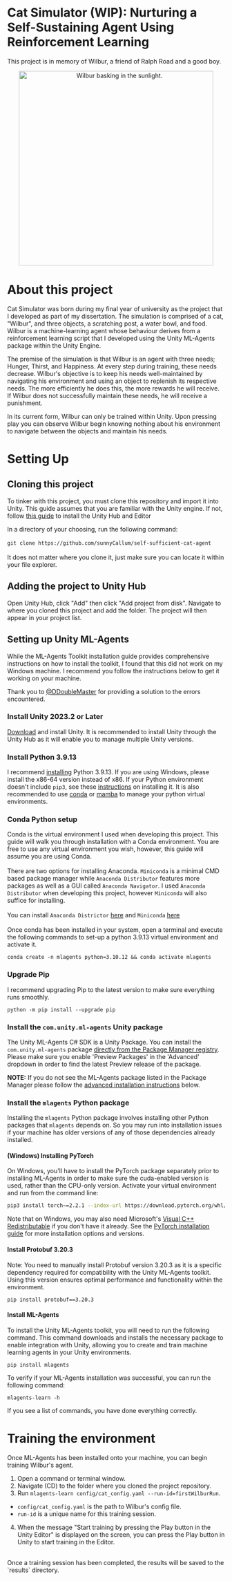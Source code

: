 # Cat Simulator (WIP): Nurturing a Self-Sustaining Agent Using Reinforcement Learning

This project is in memory of Wilbur, a friend of Ralph Road and a good boy.

<p align="center">
  <img src="AdditionalFiles/Images/wilbur.jpeg" alt="Wilbur basking in the sunlight." height="450" />
</p>

# About this project

Cat Simulator was born during my final year of university as the project that I developed as part of my dissertation. The simulation is comprised of a cat, "Wilbur", and three objects, a scratching post, a water bowl, and food. Wilbur is a machine-learning agent whose behaviour derives from a reinforcement learning script that I developed using the Unity ML-Agents package within the Unity Engine.

The premise of the simulation is that Wilbur is an agent with three needs; Hunger, Thirst, and Happiness. At every step during training, these needs decrease. Wilbur's objective is to keep his needs well-maintained by navigating his environment and using an object to replenish its respective needs. The more efficiently he does this, the more rewards he will receive. If Wilbur does not successfully maintain these needs, he will receive a punishment.

In its current form, Wilbur can only be trained within Unity. Upon pressing play you can observe Wilbur begin knowing nothing about his environment to navigate between the objects and maintain his needs.

# Setting Up

## Cloning this project
To tinker with this project, you must clone this repository and import it into Unity. This guide assumes that you are familiar with the Unity engine. If not, follow [this guide](https://learn.unity.com/tutorial/install-the-unity-hub-and-editor#662942dfedbc2a0315217028) to install the Unity Hub and Editor

In a directory of your choosing, run the following command:
<br/><br/>
`git clone https://github.com/sunnyCallum/self-sufficient-cat-agent`
<br/><br/>
It does not matter where you clone it, just make sure you can locate it within your file explorer.

## Adding the project to Unity Hub
Open Unity Hub, click "Add" then click "Add project from disk". Navigate to where you cloned this project and add the folder. The project will then appear in your project list.

## Setting up Unity ML-Agents

While the ML-Agents Toolkit installation guide provides comprehensive instructions on how to install the toolkit, I found that this did not work on my Windows machine. I recommend you follow the instructions below to get it working on your machine.

Thank you to [@DDoubleMaster](https://github.com/DDoubleMaster) for providing a solution to the errors encountered. 

### Install **Unity 2023.2** or Later

[Download](https://unity3d.com/get-unity/download) and install Unity.
It is recommended to install Unity through the Unity Hub as it will
enable you to manage multiple Unity versions.

### Install **Python 3.9.13**

I recommend [installing](https://www.python.org/downloads/) Python 3.9.13.
If you are using Windows, please install the x86-64 version instead of x86.
If your Python environment doesn't include `pip3`, see these
[instructions](https://packaging.python.org/guides/installing-using-linux-tools/#installing-pip-setuptools-wheel-with-linux-package-managers)
on installing it. It is also recommended to use [conda](https://docs.conda.io/en/latest/) or [mamba](https://github.com/mamba-org/mamba) to manage your python virtual environments.

### Conda Python setup

Conda is the virtual environment I used when developing this project. This guide will walk you through installation with a Conda environment. You are free to use
any virtual environment you wish, however, this guide will assume you are using Conda.
<br/><br/>
There are two options for installing Anaconda. `Miniconda` is a minimal CMD based package manager while `Anaconda Distributor` features more packages as well as a GUI called `Anaconda Navigator`.
I used `Anaconda Distributor` when developing this project, however `Miniconda` will also suffice for installing.
<br/><br/>
You can install `Anaconda Districtor` [here](https://docs.anaconda.com/anaconda/install/) and `Miniconda` [here](https://docs.anaconda.com/miniconda/miniconda-install/)
<br/><br/>
Once conda has been installed in your system, open a terminal and execute the following commands to set-up a python 3.9.13 virtual environment
and activate it.

```shell
conda create -n mlagents python=3.10.12 && conda activate mlagents
```

### Upgrade Pip

I recommend upgrading Pip to the latest version to make sure everything runs smoothly.

```shell
python -m pip install --upgrade pip
```

### Install the `com.unity.ml-agents` Unity package

The Unity ML-Agents C# SDK is a Unity Package. You can install the
`com.unity.ml-agents` package
[directly from the Package Manager registry](https://docs.unity3d.com/Manual/upm-ui-install.html).
Please make sure you enable 'Preview Packages' in the 'Advanced' dropdown in
order to find the latest Preview release of the package.

**NOTE:** If you do not see the ML-Agents package listed in the Package Manager
please follow the [advanced installation instructions](#advanced-local-installation-for-development) below.

### Install the `mlagents` Python package

Installing the `mlagents` Python package involves installing other Python
packages that `mlagents` depends on. So you may run into installation issues if
your machine has older versions of any of those dependencies already installed.

#### (Windows) Installing PyTorch

On Windows, you'll have to install the PyTorch package separately prior to
installing ML-Agents in order to make sure the cuda-enabled version is used,
rather than the CPU-only version. Activate your virtual environment and run from
the command line:

```sh
pip3 install torch~=2.2.1 --index-url https://download.pytorch.org/whl/cu121
```

Note that on Windows, you may also need Microsoft's
[Visual C++ Redistributable](https://support.microsoft.com/en-us/help/2977003/the-latest-supported-visual-c-downloads)
if you don't have it already. See the [PyTorch installation guide](https://pytorch.org/get-started/locally/)
for more installation options and versions.

#### Install **Protobuf 3.20.3**

Note: You need to manually install Protobuf version 3.20.3 as it is a specific dependency required for compatibility with the Unity ML-Agents toolkit.
Using this version ensures optimal performance and functionality within the environment.

```shell
pip install protobuf==3.20.3
```
#### Install ML-Agents

To install the Unity ML-Agents toolkit, you will need to run the following command.
This command downloads and installs the necessary package to enable integration with Unity,
allowing you to create and train machine learning agents in your Unity environments.

```shell
pip install mlagents
```

To verify if your ML-Agents installation was successful, you can run the following command:

```shell
mlagents-learn -h
```

If you see a list of commands, you have done everything correctly.

# Training the environment
Once ML-Agents has been installed onto your machine, you can begin training Wilbur's agent.
<br/>
1. Open a command or terminal window.
2. Navigate (CD) to the folder where you cloned the project repository.
3. Run `mlagents-learn config/cat_config.yaml --run-id=firstWilburRun`.
 - `config/cat_config.yaml` is the path to Wilbur's config file.
 - `run-id` is a unique name for this training session.
4. When the message "Start training by pressing the Play button in the Unity Editor" is displayed on the screen, you can press the Play button in Unity to start training in the Editor.
<br/>
Once a training session has been completed, the results will be saved to the `results` directory.
